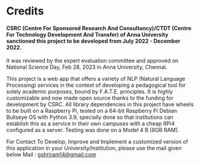 # Credits

#### CSRC (Centre For Sponsored Research And Consultancy)/CTDT (Centre For Technology Development And Transfer) of Anna University sanctioned this project to be developed from July 2022 - December 2022. 

It was reviewed by the expert evaluation committee and approved on National Science Day, Feb 28, 2023 in Anna University, Chennai.

This project is a web app that offers a variety of NLP (Natural Language Processing) services in the context of developing a pedagogical tool for solely academic purposes, bound by F.A.T.E. principles.
It is highly customizable and now made open source thanks to the funding for development by CSRC.
All library dependencies in this project have wheels to be built on a Raspberry Pi, tested on a 64-bit Raspberry Pi Debian Bullseye OS with Python 3.9, specially done so that institutions can establish this as a service in their own campuses with a cheap RPi4 configured as a server. Testing was done on a Model 4 B (8GB RAM).

For Contact To Develop, Improve and Implement a customized version of this application in your University/Institution, please use the mail given below
Mail : gshriram14@gmail.com

